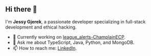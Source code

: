 ## Hi there 👋

I'm **Jessy Gjerek**, a passionate developer specializing in full-stack development and ethical hacking.

- 🌱 Currently working on [league_alerts-ChamplainECP](https://github.com/your-repo-link).
- 💬 Ask me about TypeScript, Java, Python, and MongoDB.
- 📫 How to reach me: [LinkedIn](https://linkedin.com/in/jessy-gjerek-b10a661a7).

